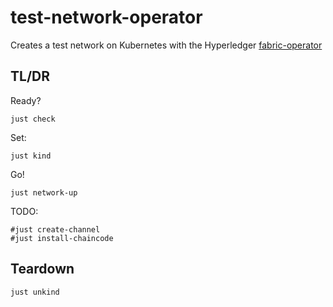 # test-network-operator
Creates a test network on Kubernetes with the Hyperledger [fabric-operator](https://github.com/hyperledger-labs/fabric-operator)  

## TL/DR

Ready?
```shell
just check 
```

Set:
```shell
just kind 
```

Go!
```shell
just network-up
```

TODO: 
```shell
#just create-channel
#just install-chaincode 
```

## Teardown

```shell
just unkind
```